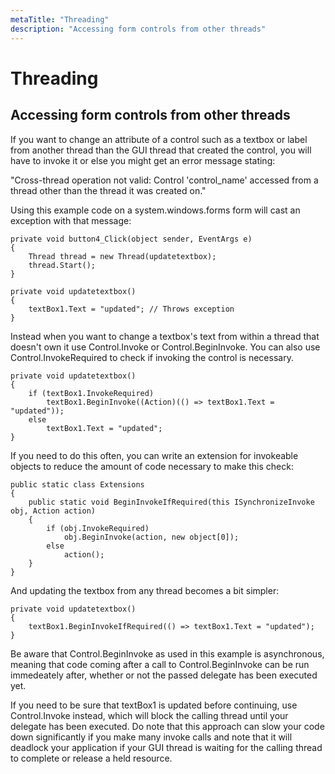 ```yaml
---
metaTitle: "Threading"
description: "Accessing form controls from other threads"
---
```


# Threading



## Accessing form controls from other threads


If you want to change an attribute of a control such as a textbox or label from another thread than the GUI thread that created the control, you will have to invoke it or else you might get an error message stating:

> 
"Cross-thread operation not valid: Control 'control_name' accessed from a thread other than the thread it was created on."


Using this example code on a system.windows.forms form will cast an exception with that message:

```dotnet
private void button4_Click(object sender, EventArgs e)
{
    Thread thread = new Thread(updatetextbox);
    thread.Start();
}

private void updatetextbox()
{
    textBox1.Text = "updated"; // Throws exception
}

```

Instead when you want to change a textbox's text from within a thread that doesn't own it use Control.Invoke or Control.BeginInvoke. You can also use Control.InvokeRequired to check if invoking the control is necessary.

```dotnet
private void updatetextbox()
{
    if (textBox1.InvokeRequired)
        textBox1.BeginInvoke((Action)(() => textBox1.Text = "updated"));
    else
        textBox1.Text = "updated";
}

```

If you need to do this often, you can write an extension for invokeable objects to reduce the amount of code necessary to make this check:

```dotnet
public static class Extensions
{
    public static void BeginInvokeIfRequired(this ISynchronizeInvoke obj, Action action)
    {
        if (obj.InvokeRequired)
            obj.BeginInvoke(action, new object[0]);
        else
            action();
    }
}

```

And updating the textbox from any thread becomes a bit simpler:

```dotnet
private void updatetextbox()
{
    textBox1.BeginInvokeIfRequired(() => textBox1.Text = "updated");
}

```

Be aware that Control.BeginInvoke as used in this example is asynchronous, meaning that code coming after a call to Control.BeginInvoke can be run immedeately after, whether or not the passed delegate has been executed yet.

If you need to be sure that textBox1 is updated before continuing, use Control.Invoke instead, which will block the calling thread until your delegate has been executed. Do note that this approach can slow your code down significantly if you make many invoke calls and note that it will deadlock your application if your GUI thread is waiting for the calling thread to complete or release a held resource.

